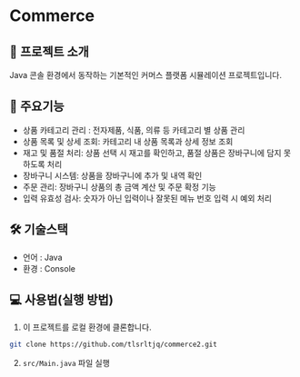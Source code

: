 # Commerce
## 🌟 프로젝트 소개
Java 콘솔 환경에서 동작하는 기본적인 커머스 플랫폼 시뮬레이션 프로젝트입니다.

## 🔑 주요기능
- 상품 카테고리 관리 : 전자제품, 식품, 의류 등 카테고리 별 상품 관리
- 상품 목록 및 상세 조회: 카테고리 내 상품 목록과 상세 정보 조회
- 재고 및 품절 처리: 상품 선택 시 재고를 확인하고, 품절 상품은 장바구니에 담지 못하도록 처리
- 장바구니 시스템: 상품을 장바구니에 추가 및 내역 확인
- 주문 관리: 장바구니 상품의 총 금액 계산 및 주문 확정 기능
- 입력 유효성 검사: 숫자가 아닌 입력이나 잘못된 메뉴 번호 입력 시 예외 처리

## 🛠️ 기술스택
- 언어 : Java
- 환경 : Console

## 💻 사용법(실행 방법)
1. 이 프로젝트를 로컬 환경에 클론합니다.
```bash
git clone https://github.com/tlsrltjq/commerce2.git
```
2. `src/Main.java` 파일 실행 
